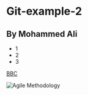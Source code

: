 # Git-example-2
## By Mohammed Ali

- 1
- 2
- 3

[BBC](https.bbc.co.uk)


![Agile Methodology](https://interqualitybg.com/images/Agile_Methodology.jpg)
